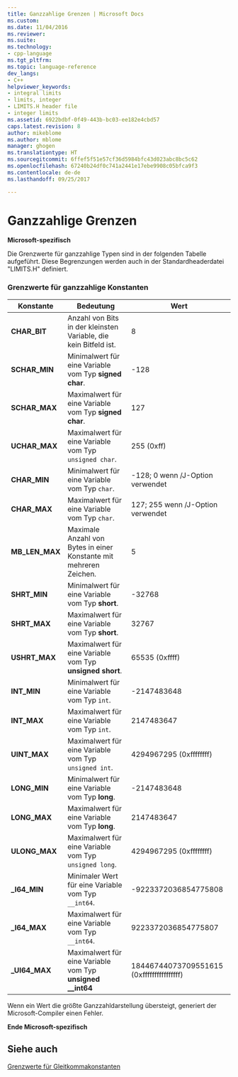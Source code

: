 ```yaml
---
title: Ganzzahlige Grenzen | Microsoft Docs
ms.custom: 
ms.date: 11/04/2016
ms.reviewer: 
ms.suite: 
ms.technology:
- cpp-language
ms.tgt_pltfrm: 
ms.topic: language-reference
dev_langs:
- C++
helpviewer_keywords:
- integral limits
- limits, integer
- LIMITS.H header file
- integer limits
ms.assetid: 6922bdbf-0f49-443b-bc03-ee182e4cbd57
caps.latest.revision: 8
author: mikeblome
ms.author: mblome
manager: ghogen
ms.translationtype: HT
ms.sourcegitcommit: 6ffef5f51e57cf36d5984bfc43d023abc8bc5c62
ms.openlocfilehash: 67240b24df0c741a2441e17ebe9908c05bfca9f3
ms.contentlocale: de-de
ms.lasthandoff: 09/25/2017

---
```

# <a name="integer-limits"></a>Ganzzahlige Grenzen
**Microsoft-spezifisch**  
  
 Die Grenzwerte für ganzzahlige Typen sind in der folgenden Tabelle aufgeführt. Diese Begrenzungen werden auch in der Standardheaderdatei "LIMITS.H" definiert.  
  
### <a name="limits-on-integer-constants"></a>Grenzwerte für ganzzahlige Konstanten  
  
|Konstante|Bedeutung|Wert|  
|--------------|-------------|-----------|  
|**CHAR_BIT**|Anzahl von Bits in der kleinsten Variable, die kein Bitfeld ist.|8|  
|**SCHAR_MIN**|Minimalwert für eine Variable vom Typ **signed char**.|-128|  
|**SCHAR_MAX**|Maximalwert für eine Variable vom Typ **signed char**.|127|  
|**UCHAR_MAX**|Maximalwert für eine Variable vom Typ `unsigned char`.|255 (0xff)|  
|**CHAR_MIN**|Minimalwert für eine Variable vom Typ `char`.|-128; 0 wenn /J-Option verwendet|  
|**CHAR_MAX**|Maximalwert für eine Variable vom Typ `char`.|127; 255 wenn /J-Option verwendet|  
|**MB_LEN_MAX**|Maximale Anzahl von Bytes in einer Konstante mit mehreren Zeichen.|5|  
|**SHRT_MIN**|Minimalwert für eine Variable vom Typ **short**.|-32768|  
|**SHRT_MAX**|Maximalwert für eine Variable vom Typ **short**.|32767|  
|**USHRT_MAX**|Maximalwert für eine Variable vom Typ **unsigned short**.|65535 (0xffff)|  
|**INT_MIN**|Minimalwert für eine Variable vom Typ `int`.|-2147483648|  
|**INT_MAX**|Maximalwert für eine Variable vom Typ `int`.|2147483647|  
|**UINT_MAX**|Maximalwert für eine Variable vom Typ `unsigned int`.|4294967295 (0xffffffff)|  
|**LONG_MIN**|Minimalwert für eine Variable vom Typ **long**.|-2147483648|  
|**LONG_MAX**|Maximalwert für eine Variable vom Typ **long**.|2147483647|  
|**ULONG_MAX**|Maximalwert für eine Variable vom Typ `unsigned long`.|4294967295 (0xffffffff)|  
|**_I64_MIN**|Minimaler Wert für eine Variable vom Typ `__int64`.|-9223372036854775808|  
|**_I64_MAX**|Maximalwert für eine Variable vom Typ `__int64`.|9223372036854775807|  
|**_UI64_MAX**|Maximalwert für eine Variable vom Typ **unsigned __int64**|18446744073709551615 (0xffffffffffffffff)|  
  
 Wenn ein Wert die größte Ganzzahldarstellung übersteigt, generiert der Microsoft-Compiler einen Fehler.  
  
**Ende Microsoft-spezifisch**  
  
## <a name="see-also"></a>Siehe auch  
 [Grenzwerte für Gleitkommakonstanten](../cpp/floating-limits.md)
